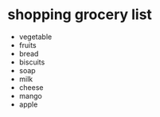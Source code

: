 # shopping grocery list

- vegetable
- fruits
- bread
- biscuits
- soap
- milk
- cheese
- mango
- apple
